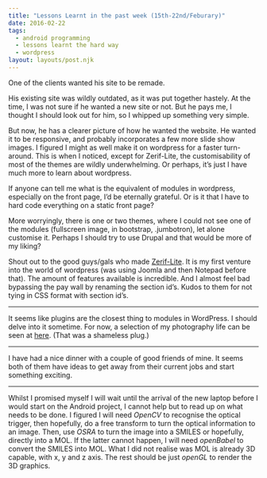 ```yaml
---
title: "Lessons Learnt in the past week (15th-22nd/Feburary)"
date: 2016-02-22
tags:
  - android programming
  - lessons learnt the hard way
  - wordpress
layout: layouts/post.njk
---
```

One of the clients wanted his site to be remade.

His existing site was wildly outdated, as it was put together hastely. At the time, I was not sure if he wanted a new site or not. But he pays me, I thought I should look out for him, so I whipped up something very simple.

But now, he has a clearer picture of how he wanted the website. He wanted it to be responsive, and probably incorporates a few more slide show images. I figured I might as well make it on wordpress for a faster turn-around. This is when I noticed, except for Zerif-Lite, the customisability of most of the themes are wildly underwhelming. Or perhaps, it’s just I have much more to learn about wordpress.

If anyone can tell me what is the equivalent of modules in wordpress, especially on the front page, I’d be eternally grateful. Or is it that I have to hard code everything on a static front page?

More worryingly, there is one or two themes, where I could not see one of the modules (fullscreen image, in bootstrap, .jumbotron), let alone customise it. Perhaps I should try to use Drupal and that would be more of my liking?

Shout out to the good guys/gals who made [Zerif-Lite](https://wordpress.org/themes/zerif-lite/). It is my first venture into the world of wordpress (was using Joomla and then Notepad before that). The amount of features available is incredible. And I almost feel bad bypassing the pay wall by renaming the section id’s. Kudos to them for not tying in CSS format with section id’s.

* * *

It seems like plugins are the closest thing to modules in WordPress. I should delve into it sometime. For now, a selection of my photography life can be seen at [here](http://www.pandamakes.com.au/about). (That was a shameless plug.)

* * *

I have had a nice dinner with a couple of good friends of mine. It seems both of them have ideas to get away from their current jobs and start something exciting.

* * *

Whilst I promised myself I will wait until the arrival of the new laptop before I would start on the Android project, I cannot help but to read up on what needs to be done. I figured I will need _OpenCV_ to recognise the optical trigger, then hopefully, do a free transform to turn the optical information to an image. Then, use _OSRA_ to turn the image into a SMILES or hopefully, directly into a MOL. If the latter cannot happen, I will need _openBabel_ to convert the SMILES into MOL. What I did not realise was MOL is already 3D capable, with x, y and z axis. The rest should be just _openGL_ to render the 3D graphics.
